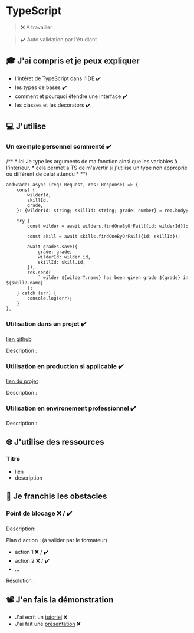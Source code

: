 # TypeScript

> ❌ A travailler

> ✔️ Auto validation par l'étudiant

## 🎓 J'ai compris et je peux expliquer

- l'intéret de TypeScript dans l'IDE  ✔️
- les types de bases  ✔️
- comment et pourquoi étendre une interface  ✔️
- les classes et les decorators  ✔️

## 💻 J'utilise

### Un exemple personnel commenté  ✔️

/**
	 * Ici Je type les arguments de ma fonction ainsi que les variables à l'intérieur,
	 * cela permet a TS de m'avertir si j'utilise un type non approprié ou différent de celui attendu
	 * **/

	addGrade: async (req: Request, res: Response) => {
		const {
			wilderId,
			skillId,
			grade,
		}: {wilderId: string; skillId: string; grade: number} = req.body;

		try {
			const wilder = await wilders.findOneByOrFail({id: wilderId});

			const skill = await skills.findOneByOrFail({id: skillId});

			await grades.save({
				grade: grade,
				wilderId: wilder.id,
				skillId: skill.id,
			});
			res.send(
				` wilder ${wilder?.name} has been given grade ${grade} in ${skill?.name}`
			);
		} catch (err) {
			console.log(err);
		}
	},
### Utilisation dans un projet  ✔️

[lien github](...)

Description :

### Utilisation en production si applicable ✔️

[lien du projet](...)

Description :

### Utilisation en environement professionnel ✔️

Description :

## 🌐 J'utilise des ressources

### Titre

- lien
- description

## 🚧 Je franchis les obstacles

### Point de blocage ❌ / ✔️

Description:

Plan d'action : (à valider par le formateur)

- action 1 ❌ / ✔️
- action 2 ❌ / ✔️
- ...

Résolution :

## 📽️ J'en fais la démonstration

- J'ai ecrit un [tutoriel](...) ❌ 
- J'ai fait une [présentation](...) ❌ 
